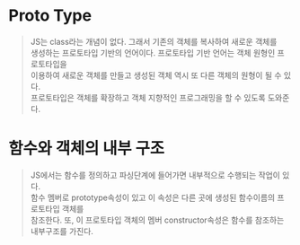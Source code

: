 # Proto Type
> JS는 class라는 개념이 없다. 그래서 기존의 객체를 복사하여 새로운 객체를  
> 생성하는 프로토타입 기반의 언어이다. 프로토타입 기반 언어는 객체 원형인 프로토타입을  
> 이용하여 새로운 객체를 만들고 생성된 객체 역시 또 다른 객체의 원형이 될 수 있다.  
> 프로토타입은 객체를 확장하고 객체 지향적인 프로그래밍을 할 수 있도록 도와준다.  

# 함수와 객체의 내부 구조
> JS에서는 함수를 정의하고 파싱단계에 들어가면 내부적으로 수행되는 작업이 있다.  
> 함수 멤버로 prototype속성이 있고 이 속성은 다른 곳에 생성된 함수이름의 프로토타입 객체를  
> 참조한다. 또, 이 프로토타입 객체의 멤버 constructor속성은 함수를 참조하는 내부구조를 가진다. 
